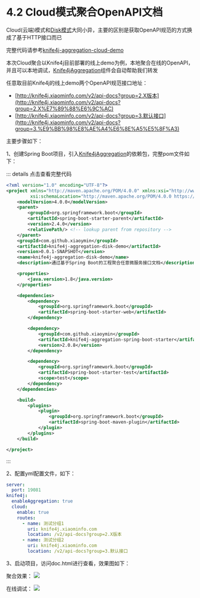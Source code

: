 # 4.2 Cloud模式聚合OpenAPI文档

Cloud(云端)模式和[Disk模式](aggregation-disk.md)大同小异，主要的区别是获取OpenAPI规范的方式换成了基于HTTP接口而已


完整代码请参考[knife4j-aggregation-cloud-demo](https://gitee.com/xiaoym/swagger-bootstrap-ui-demo/tree/master/knife4j-aggregation-cloud-demo)

本次Cloud聚合以Knife4j目前部署的线上demo为例，本地聚合在线的OpenAPI，并且可以本地调试，[Knife4jAggregation](../documentation/knife4jAggregation.md)组件会自动帮助我们转发

任意取目前Knife4j的线上demo两个OpenAPI规范接口地址：

- [http://knife4j.xiaominfo.com/v2/api-docs?group=2.X版本](http://knife4j.xiaominfo.com/v2/api-docs?group=2.X%E7%89%88%E6%9C%AC)
- [http://knife4j.xiaominfo.com/v2/api-docs?group=3.默认接口](http://knife4j.xiaominfo.com/v2/api-docs?group=3.%E9%BB%98%E8%AE%A4%E6%8E%A5%E5%8F%A3)



主要步骤如下：

1、创建Spring Boot项目，引入[Knife4jAggregation](../documentation/knife4jAggregation.md)的依赖包，完整pom文件如下：

::: details 点击查看完整代码
```xml
<?xml version="1.0" encoding="UTF-8"?>
<project xmlns="http://maven.apache.org/POM/4.0.0" xmlns:xsi="http://www.w3.org/2001/XMLSchema-instance"
         xsi:schemaLocation="http://maven.apache.org/POM/4.0.0 https://maven.apache.org/xsd/maven-4.0.0.xsd">
    <modelVersion>4.0.0</modelVersion>
    <parent>
        <groupId>org.springframework.boot</groupId>
        <artifactId>spring-boot-starter-parent</artifactId>
        <version>2.4.0</version>
        <relativePath/> <!-- lookup parent from repository -->
    </parent>
    <groupId>com.github.xiaoymin</groupId>
    <artifactId>knife4j-aggregation-disk-demo</artifactId>
    <version>0.0.1-SNAPSHOT</version>
    <name>knife4j-aggregation-disk-demo</name>
    <description>通过基于Spring Boot的工程聚合任意微服务接口文档</description>

    <properties>
        <java.version>1.8</java.version>
    </properties>

    <dependencies>
        <dependency>
            <groupId>org.springframework.boot</groupId>
            <artifactId>spring-boot-starter-web</artifactId>
        </dependency>

        <dependency>
            <groupId>com.github.xiaoymin</groupId>
            <artifactId>knife4j-aggregation-spring-boot-starter</artifactId>
            <version>2.0.8</version>
        </dependency>

        <dependency>
            <groupId>org.springframework.boot</groupId>
            <artifactId>spring-boot-starter-test</artifactId>
            <scope>test</scope>
        </dependency>
    </dependencies>

    <build>
        <plugins>
            <plugin>
                <groupId>org.springframework.boot</groupId>
                <artifactId>spring-boot-maven-plugin</artifactId>
            </plugin>
        </plugins>
    </build>

</project>

```
:::

2、配置yml配置文件，如下：

```yml
server:
  port: 19081
knife4j:
  enableAggregation: true
  cloud:
    enable: true
    routes:
      - name: 测试分组1
        uri: knife4j.xiaominfo.com
        location: /v2/api-docs?group=2.X版本
      - name: 测试分组2
        uri: knife4j.xiaominfo.com
        location: /v2/api-docs?group=3.默认接口
```

3、启动项目，访问doc.html进行查看，效果图如下：

聚合效果：
![](/knife4j/assert/aggregation/cloud1.png)

在线调试：
![](/knife4j/assert/aggregation/cloud.png)
